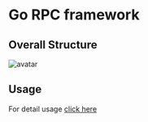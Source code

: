 # Go RPC framework

## Overall Structure

![avatar](../GoRPC/GoRPCFramework.jpg)

## Usage

For detail usage [click here](../GoRPC/main/main.go)
